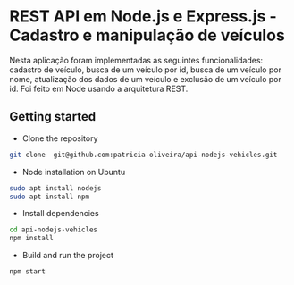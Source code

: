 # REST API em Node.js e Express.js - Cadastro e manipulação de veículos
Nesta aplicação foram implementadas as seguintes funcionalidades: cadastro de veículo, busca de um veículo por id, busca de um veículo por nome, atualização dos dados de um veículo e exclusão de um veículo por id. Foi feito em Node usando a arquitetura REST.

## Getting started

- Clone the repository
```bash
git clone  git@github.com:patricia-oliveira/api-nodejs-vehicles.git
```
- Node installation on Ubuntu
```bash
sudo apt install nodejs
sudo apt install npm
```
- Install dependencies
```bash
cd api-nodejs-vehicles
npm install
```
- Build and run the project
```bash
npm start
```
